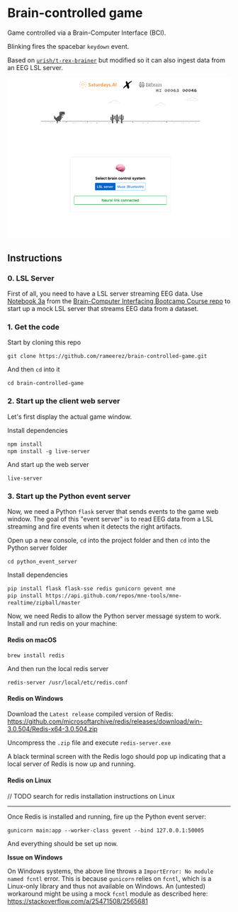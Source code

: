 # Brain-controlled game

Game controlled via a Brain-Computer Interface (BCI).

Blinking fires the spacebar `keydown` event.

Based on [`urish/t-rex-brainer`](https://github.com/urish/t-rex-brainer) but modified so it can also ingest data from an EEG LSL server.

![Game screenshot](/assets/game-screenshot.png)

## Instructions

### 0. LSL Server

First of all, you need to have a LSL server streaming EEG data. Use [Notebook 3a](https://github.com/rameerez/brain-computer-interfacing/blob/master/course/session3a-neurofeedback_streaming_data_with_mock_lsl_server.ipynb) from the [Brain-Computer Interfacing Bootcamp Course repo](https://github.com/rameerez/brain-computer-interfacing) to start up a mock LSL server that streams EEG data from a dataset.

### 1. Get the code

Start by cloning this repo

```
git clone https://github.com/rameerez/brain-controlled-game.git
```

And then `cd` into it

```
cd brain-controlled-game
```

### 2. Start up the client web server

Let's first display the actual game window.

Install dependencies

```
npm install
npm install -g live-server
```

And start up the web server

```
live-server
```

### 3. Start up the Python event server

Now, we need a Python `flask` server that sends events to the game web window. The goal of this "event server" is to read EEG data from a LSL streaming and fire events when it detects the right artifacts.

Open up a new console, `cd` into the project folder and then `cd` into the Python server folder

```
cd python_event_server
```

Install dependencies

```
pip install flask flask-sse redis gunicorn gevent mne
pip install https://api.github.com/repos/mne-tools/mne-realtime/zipball/master
```

Now, we need Redis to allow the Python server message system to work. Install and run redis on your machine:

#### Redis on macOS

```
brew install redis
```

And then run the local redis server

```
redis-server /usr/local/etc/redis.conf
```

#### Redis on Windows

Download the `Latest release` compiled version of Redis: https://github.com/microsoftarchive/redis/releases/download/win-3.0.504/Redis-x64-3.0.504.zip

Uncompress the `.zip` file and execute `redis-server.exe`

A black terminal screen with the Redis logo should pop up indicating that a local server of 
Redis is now up and running.

#### Redis on Linux

// TODO search for redis installation instructions on Linux

-----------------

Once Redis is installed and running, fire up the Python event server:

```
gunicorn main:app --worker-class gevent --bind 127.0.0.1:50005
```

And everything should be set up now.

**Issue on Windows**

On Windows systems, the above line throws a `ImportError: No module named fcntl` error. This is because `gunicorn` relies on `fcntl`, which is a Linux-only library and thus not available on Windows. An (untested) workaround might be using a mock `fcntl` module as described here: https://stackoverflow.com/a/25471508/2565681